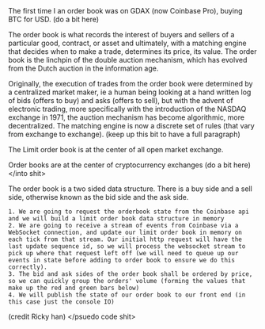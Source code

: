 <intro shit>
The first time I an order book was on GDAX (now Coinbase Pro), buying BTC for USD. (do a bit here)

The order book is what records the interest of buyers and sellers of a particular good, contract, or asset and ultimately, with a matching engine that decides when to make a trade, determines its price, its value. The order book is the linchpin of the double auction mechanism, which has evolved from the Dutch auction in the information age.

Originally, the execution of trades from the order book were determined by a centralized market maker, ie a human being looking at a hand written log of bids (offers to buy) and asks (offers to sell), but with the advent of electronic trading, more specifically with the introduction of the NASDAQ exchange in 1971, the auction mechanism has become algorithmic, more decentralized. The matching engine is now a discrete set of rules (that vary from exchange to exchange). (keep up this bit to have a full paragraph)

The Limit order book is at the center of all open market exchange.

Order books are at the center of cryptocurrency exchanges (do a bit here)
</into shit>

<psuedo code shit>
The order book is a two sided data structure. There is a buy side and a sell side, otherwise known as the bid side and the ask side. 

	1. We are going to request the orderbook state from the Coinbase api and we will build a limit order book data structure in memory
	2. We are going to receive a stream of events from Coinbase via a WebSocket connection, and update our limit order book in memory on each tick from that stream. Our initial http request will have the last update sequence id, so we will process the websocket stream to pick up where that request left off (we will need to queue up our events in state before adding to order book to ensure we do this correctly).
	3. The bid and ask sides of the order book shall be ordered by price, so we can quickly group the orders' volume (forming the values that make up the red and green bars below)
	4. We will publish the state of our order book to our front end (in this case just the console IO)



(credit Ricky han)
</psuedo code shit>

<code shit>
</code shit>
